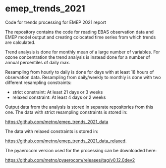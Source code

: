 # emep_trends_2021
Code for trends processing for EMEP 2021 report

The repository contains the code for reading EBAS observation data and EMEP model output and creating colocated time series from which trends are calculated.

Trend analysis is done for monthly mean of a large number of variables. For ozone concentration the trend analysis is instead done for a number of annual percentiles of daily max.

Resampling from hourly to daily is done for days with at least 18 hours of observation data. Resampling from daily/weekly to monthly is done with two different resampling constraints:
- strict constraint: At least 21 days or 3 weeks
- relaxed constraint: At least 4 days or 2 weeks

Output data from the analysis is stored in separate repositories from this one. The data with strict resampling constraints is stored in:   

https://github.com/metno/emep_trends_2021_data

The data with relaxed constraints is stored in: 

https://github.com/metno/emep_trends_2021_data_relaxed.

The pyaerocom version used for the processing can be downloaded here:

https://github.com/metno/pyaerocom/releases/tag/v0.12.0dev2
